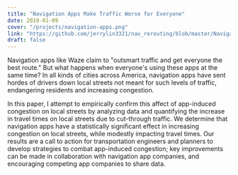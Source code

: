 ```yaml
---
title: "Navigation Apps Make Traffic Worse for Everyone"
date: 2019-01-09
cover: "/projects/navigation-apps.png"
link: "https://github.com/jerrylin3321/nav_rerouting/blob/master/Navigation%20App%20Rerouting%20Paper.pdf"
draft: false
---
```

Navigation apps like Waze claim to "outsmart traffic and get everyone the best route." But what happens when everyone's using these apps at the same time? In all kinds of cities across America, navigation apps have sent hordes of drivers down local streets not meant for such levels of traffic, endangering residents and increasing congestion.

In this paper, I attempt to empirically confirm this affect of app-induced congestion on local streets by analyzing data and quantifying the increase in travel times on local streets due to cut-through traffic. We determine that navigation apps have a statistically significant effect in increasing congestion on local streets, while modestly impacting travel times. Our results are a call to action for transportation engineers and planners to develop strategies to combat app-induced congestion; key improvements can be made in collaboration with navigation app companies, and encouraging competing app companies to share data. 